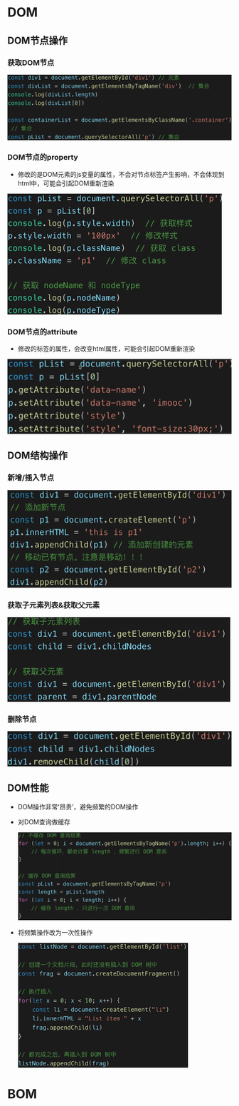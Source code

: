 # DOM

## DOM节点操作

### 获取DOM节点

<img src="img/image-20221121232859560.png" alt="image-20221121232859560" style="zoom:50%;" />

### DOM节点的property

- 修改的是DOM元素的js变量的属性，不会对节点标签产生影响，不会体现到html中，可能会引起DOM重新渲染

<img src="img/image-20221121233423206.png" alt="image-20221121233423206" style="zoom:50%;" />

### DOM节点的attribute

- 修改的标签的属性，会改变html属性，可能会引起DOM重新渲染

<img src="img/image-20221121234020838.png" alt="image-20221121234020838" style="zoom:50%;" />



## DOM结构操作

### 新增/插入节点

<img src="img/image-20221121230704852.png" alt="image-20221121230704852" style="zoom:50%;" />

### 获取子元素列表&获取父元素

<img src="img/image-20221121231028563.png" alt="image-20221121231028563" style="zoom:50%;" />

### 删除节点

<img src="img/image-20221121231630214.png" alt="image-20221121231630214" style="zoom:50%;" />





## DOM性能

- DOM操作非常‘昂贵’，避免频繁的DOM操作

- 对DOM查询做缓存

  <img src="img/image-20221121231907680.png" alt="image-20221121231907680" style="zoom:50%;" />

- 将频繁操作改为一次性操作

  <img src="img/image-20221121232127285.png" alt="image-20221121232127285" style="zoom:50%;" />

# BOM


